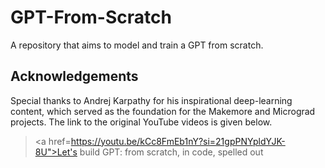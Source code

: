 # GPT-From-Scratch
A repository that aims to model and train a GPT from scratch.

## Acknowledgements
Special thanks to Andrej Karpathy for his inspirational deep-learning content, which served as the foundation for the Makemore and Micrograd projects. The link to the original YouTube videos is given below.
> <a href=https://youtu.be/kCc8FmEb1nY?si=21gpPNYpldYJK-8U">Let's build GPT: from scratch, in code, spelled out</a>
